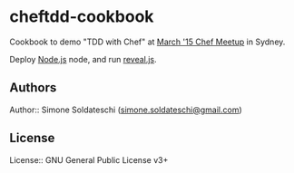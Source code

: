 # cheftdd-cookbook

Cookbook to demo "TDD with Chef" at [March '15 Chef Meetup](http://www.meetup.com/Chef-Sydney/events/220775547/) in Sydney.

Deploy [Node.js](https://nodejs.org/) node, and run [reveal.js](https://github.com/hakimel/reveal.js/).

## Authors

Author:: Simone Soldateschi (<simone.soldateschi@gmail.com>)

## License

License:: GNU General Public License v3+
